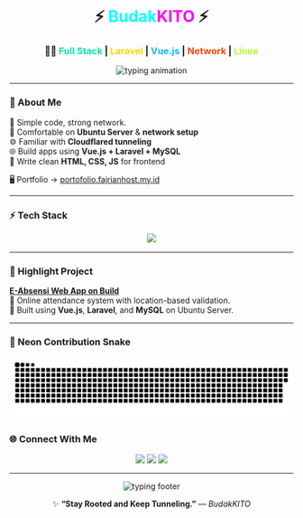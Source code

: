 <!-- Neon Themed README for BudakKITO / mhdvery94-web -->

<h1 align="center">
  ⚡ <span style="color:#00FFFF;">Budak</span><span style="color:#FF00FF;">KITO</span> ⚡
</h1>
<h3 align="center">
  🧑‍💻 <span style="color:#00E6A8;">Full Stack</span> | <span style="color:#FFD700;">Laravel</span> | <span style="color:#00BFFF;">Vue.js</span> | <span style="color:#FF4500;">Network</span> | <span style="color:#ADFF2F;">Linux</span>
</h3>

<p align="center">
  <img src="https://readme-typing-svg.herokuapp.com?font=Fira+Code&size=24&pause=1000&color=00FFFF&center=true&vCenter=true&width=500&lines=Linux+%26+Network+Enthusiast;Laravel+%2B+Vue.js+Developer;Full+Stack+Engineer;Cloudflared+Tunneler;Always+Learning+New+Techs" alt="typing animation" />
</p>

---

### 💫 About Me
🧩 Simple code, strong network.  
🐧 Comfortable on **Ubuntu Server** & **network setup**  
⚙️ Familiar with **Cloudflared tunneling**  
🌐 Build apps using **Vue.js + Laravel + MySQL**  
🎨 Write clean **HTML, CSS, JS** for frontend  

🖥️ Portfolio → [portofolio.fajrianhost.my.id](https://portofolio.fajrianhost.my.id)

---

### ⚡ Tech Stack
<p align="center">
  <img src="https://skillicons.dev/icons?i=linux,nginx,vue,laravel,mysql,html,css,js,cloudflare,git" />
</p>

---

### 🚀 Highlight Project
**[E-Absensi Web App on Build](e-absensi)**  
📍 Online attendance system with location-based validation.  
💾 Built using **Vue.js**, **Laravel**, and **MySQL** on Ubuntu Server.  

---

### 🐍 Neon Contribution Snake
<p align="center">
  <img src="https://raw.githubusercontent.com/mhdvery94-web/mhdvery94-web/output/github-contribution-grid-snake-neon.svg" alt="neon snake animation" />
</p

---

### 🌐 Connect With Me
<p align="center">
  <a href="https://github.com/mhdvery94-web"><img src="https://img.shields.io/badge/GitHub-00FFFF?style=for-the-badge&logo=github&logoColor=white" /></a>
  <a href="mailto:mhdvery94.web@gmail.com"><img src="https://img.shields.io/badge/Gmail-FF6347?style=for-the-badge&logo=gmail&logoColor=white" /></a>
  <a href="https://portofolio.fajrianhost.my.id"><img src="https://img.shields.io/badge/Portfolio-ADFF2F?style=for-the-badge&logo=firefox-browser&logoColor=white" /></a>
</p>

---

<p align="center">
  <img src="https://readme-typing-svg.herokuapp.com?font=Fira+Code&size=20&pause=1000&color=FF00FF&center=true&vCenter=true&width=460&lines=Keep+Learning;Keep+Building;Keep+Growing+💫" alt="typing footer" />
</p>

<p align="center">
  ✨ <b>“Stay Rooted and Keep Tunneling.”</b> — <i>BudakKITO</i>
</p>
